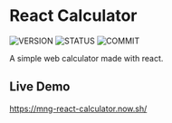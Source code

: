 # React Calculator

![VERSION](https://img.shields.io/github/package-json/v/NICOLASMGARAY/react-calculator?style=for-the-badge)
![STATUS](https://img.shields.io/github/deployments/nicolasmgaray/react-calculator/production?label=STATUS&logo=zeit&style=for-the-badge)
![COMMIT](https://img.shields.io/github/last-commit/nicolasmgaray/react-calculator?logo=github&style=for-the-badge)

A simple web calculator made with react.

## Live Demo

https://mng-react-calculator.now.sh/
